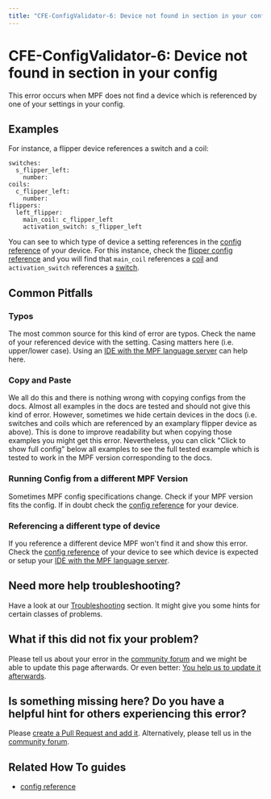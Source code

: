 ```yaml
---
title: "CFE-ConfigValidator-6: Device not found in section in your config"
---
```


# CFE-ConfigValidator-6: Device not found in section in your config

This error occurs when MPF does not find a device which is referenced by
one of your settings in your config.

## Examples

For instance, a flipper device references a switch and a coil:

``` mpf-config
switches:
  s_flipper_left:
    number:
coils:
  c_flipper_left:
    number:
flippers:
  left_flipper:
    main_coil: c_flipper_left
    activation_switch: s_flipper_left
```

You can see to which type of device a setting references in the
[config reference](../config/index.md) of your
device. For this instance, check the
[flipper config reference](../config/flippers.md) and you will find that `main_coil` references a
[coil](../config/coils.md) and
`activation_switch` references a
[switch](../config/switches.md).

## Common Pitfalls

### Typos

The most common source for this kind of error are typos. Check the name
of your referenced device with the setting. Casing matters here (i.e.
upper/lower case). Using an
[IDE with the MPF language server](../tools/language_server/index.md) can help here.

### Copy and Paste

We all do this and there is nothing wrong with copying configs from the
docs. Almost all examples in the docs are tested and should not give
this kind of error. However, sometimes we hide certain devices in the
docs (i.e. switches and coils which are referenced by an examplary
flipper device as above). This is done to improve readability but when
copying those examples you might get this error. Nevertheless, you can
click "Click to show full config" below all examples to see the full
tested example which is tested to work in the MPF version corresponding
to the docs.

### Running Config from a different MPF Version

Sometimes MPF config specifications change. Check if your MPF version
fits the config. If in doubt check the
[config reference](../config/index.md) for
your device.

### Referencing a different type of device

If you reference a different device MPF won't find it and show this
error. Check the [config reference](../config/index.md) of your device to see which device is expected or setup your
[IDE with the MPF language server](../tools/language_server/index.md).

## Need more help troubleshooting?

Have a look at our [Troubleshooting](../troubleshooting/index.md) section. It might give you some hints for certain classes of
problems.

## What if this did not fix your problem?

Please tell us about your error in the [community forum](../community/index.md) and we might
be able to update this page afterwards. Or even better:
[You help us to update it afterwards](../about/help_docs.md).

## Is something missing here? Do you have a helpful hint for others experiencing this error?

Please
[create a Pull Request and add it](../about/help_docs.md). Alternatively, please tell us in the [community forum](../community/index.md).

## Related How To guides

* [config reference](../config/index.md)
